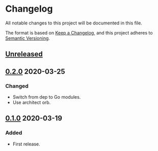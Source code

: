 # Changelog

All notable changes to this project will be documented in this file.

The format is based on [Keep a Changelog](https://keepachangelog.com/en/1.0.0/),
and this project adheres to [Semantic Versioning](https://semver.org/spec/v2.0.0.html).



## [Unreleased]



## [0.2.0] 2020-03-25

### Changed

- Switch from dep to Go modules.
- Use architect orb.



## [0.1.0] 2020-03-19

### Added

- First release.



[Unreleased]: https://github.com/giantswarm/e2e-harness/compare/v0.2.0...HEAD

[0.2.0]: https://github.com/giantswarm/e2e-harness/compare/v0.1.0...v0.2.0

[0.1.0]: https://github.com/giantswarm/e2e-harness/releases/tag/v0.1.0
